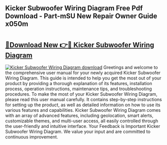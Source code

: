 ## Kicker Subwoofer Wiring Diagram Free Pdf Download - Part-mSU New Repair Owner Guide x050m

# <h2><a href="http://dfua348.blite.top/?on=Kicker+Subwoofer+Wiring+Diagram">🔗Download New 👉🔴 Kicker Subwoofer Wiring Diagram</a></h2>

[![Kicker Subwoofer Wiring Diagram download](https://i.imgur.com/lujVjoI.png)](http://dfua348.blite.top/?on=Kicker+Subwoofer+Wiring+Diagram)
Greetings and welcome to the comprehensive user manual for your newly acquired Kicker Subwoofer Wiring Diagram. This guide is intended to help you get the most out of your product by providing a thorough explanation of its features, installation process, operation instructions, maintenance tips, and troubleshooting procedures. To make the most of your Kicker Subwoofer Wiring Diagram, please read this user manual carefully. It contains step-by-step instructions for setting up the product, as well as detailed information on how to use its various features and capabilities. Kicker Subwoofer Wiring Diagram comes with an array of advanced features, including geolocation, smart alerts, customizable themes, and multi-user access, all easily controlled through the user-friendly and intuitive interface. Your Feedback is Important Kicker Subwoofer Wiring Diagram. We value your input and are committed to continuous improvement.
